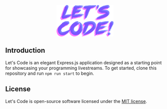 <p align="center"><img src="LOGO.png" height="100px"></p>

## Introduction

Let's Code is an elegant Express.js application designed as a starting point for showcasing your programming livestreams. To get started, clone this repository and run `npm run start` to begin.

## License

Let's Code is open-source software licensed under the [MIT license](https://opensource.org/licenses/MIT).
